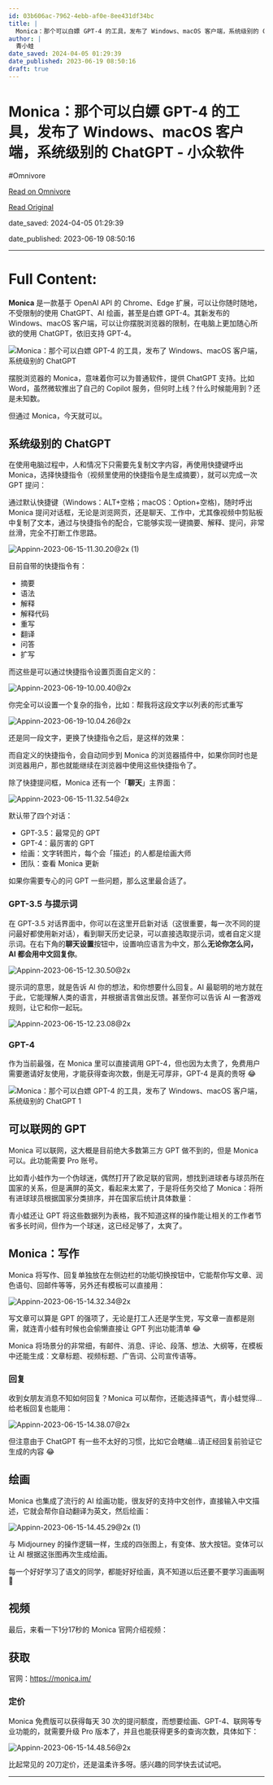 ```yaml
---
id: 03b606ac-7962-4ebb-af0e-8ee431df34bc
title: |
  Monica：那个可以白嫖 GPT-4 的工具，发布了 Windows、macOS 客户端，系统级别的 ChatGPT - 小众软件
author: |
  青小蛙
date_saved: 2024-04-05 01:29:39
date_published: 2023-06-19 08:50:16
draft: true
---
```


# Monica：那个可以白嫖 GPT-4 的工具，发布了 Windows、macOS 客户端，系统级别的 ChatGPT - 小众软件
#Omnivore

[Read on Omnivore](https://omnivore.app/me/monica-gpt-4-windows-mac-os-chat-gpt-18eacbbe869)

[Read Original](https://www.appinn.com/monica/)

date_saved: 2024-04-05 01:29:39

date_published: 2023-06-19 08:50:16

--- 

# Full Content: 

**Monica** 是一款基于 OpenAI API 的 Chrome、Edge 扩展，可以让你随时随地，不受限制的使用 ChatGPT、AI 绘画，甚至是白嫖 GPT-4。其新发布的 Windows、macOS 客户端，可以让你摆脱浏览器的限制，在电脑上更加随心所欲的使用 ChatGPT，依旧支持 GPT-4。

![Monica：那个可以白嫖 GPT-4 的工具，发布了 Windows、macOS 客户端，系统级别的 ChatGPT](https://proxy-prod.omnivore-image-cache.app/0x0,sAr66Vm-DWySgAd0-G6uqgsQc7H-iiXNCukXpmEA6EFg/https://static1.appinn.com/images/202306/appinn-feature-images-2023-06-15t110213-467.jpg!o "Monica：那个可以白嫖 GPT-4 的工具，发布了 Windows、macOS 客户端，系统级别的 ChatGPT 1")

摆脱浏览器的 Monica，意味着你可以为普通软件，提供 ChatGPT 支持。比如 Word，虽然微软推出了自己的 Copilot 服务，但何时上线？什么时候能用到？还是未知数。

但通过 Monica，今天就可以。

## 系统级别的 ChatGPT

在使用电脑过程中，人和情况下只需要先复制文字内容，再使用快捷键呼出 Monica，选择快捷指令（视频里使用的快捷指令是生成摘要），就可以完成一次 GPT 提问：

通过默认快捷键（Windows：ALT+空格；macOS：Option+空格)，随时呼出 Monica 提问对话框，无论是浏览网页，还是聊天、工作中，尤其像视频中剪贴板中复制了文本，通过与快捷指令的配合，它能够实现一键摘要、解释、提问，非常丝滑，完全不打断工作思路。

![Appinn-2023-06-15-11.30.20@2x (1)](https://proxy-prod.omnivore-image-cache.app/0x0,shpVBtveKdu_X--6nFr_Vn3Qz_WNAI2Fd0OgXIGIoURg/https://static1.appinn.com/images/202306/appinn-2023-06-15-11-30-202x-1.jpg!o "Monica：那个可以白嫖 GPT-4 的工具，发布了 Windows、macOS 客户端，系统级别的 ChatGPT 2")

目前自带的快捷指令有：

* 摘要
* 语法
* 解释
* 解释代码
* 重写
* 翻译
* 问答
* 扩写

而这些是可以通过快捷指令设置页面自定义的：

![Appinn-2023-06-19-10.00.40@2x](https://proxy-prod.omnivore-image-cache.app/0x0,sKOotuBlFRbXjriV8Htrp-ENq9jRtVNzBM2G7Lz6BNaw/https://static1.appinn.com/images/202306/appinn-2023-06-19-10-00-402x.jpg!o "Monica：那个可以白嫖 GPT-4 的工具，发布了 Windows、macOS 客户端，系统级别的 ChatGPT 3")

你完全可以设置一个复杂的指令，比如：帮我将这段文字以列表的形式重写

![Appinn-2023-06-19-10.04.26@2x](https://proxy-prod.omnivore-image-cache.app/0x0,sn9CnuDDuHks5NqZk1UcWn8Mv8IbSFxZW14YBjpE9n6w/https://static1.appinn.com/images/202306/appinn-2023-06-19-10-04-262x.jpg!o "Monica：那个可以白嫖 GPT-4 的工具，发布了 Windows、macOS 客户端，系统级别的 ChatGPT 4")

还是同一段文字，更换了快捷指令之后，是这样的效果：

而自定义的快捷指令，会自动同步到 Monica 的浏览器插件中，如果你同时也是浏览器用户，那也就能继续在浏览器中使用这些快捷指令了。

除了快捷提问框，Monica 还有一个「**聊天**」主界面：

![Appinn-2023-06-15-11.32.54@2x](https://proxy-prod.omnivore-image-cache.app/0x0,s4E8DnFZxJAsXksZmYMdJxkUIWRG3RPiR238cxsYVs7k/https://static1.appinn.com/images/202306/appinn-2023-06-15-11-32-542x.jpg!o "Monica：那个可以白嫖 GPT-4 的工具，发布了 Windows、macOS 客户端，系统级别的 ChatGPT 5")

默认带了四个对话：

* GPT-3.5：最常见的 GPT
* GPT-4：最厉害的 GPT
* 绘画：文字转图片，每个会「描述」的人都是绘画大师
* 团队：查看 Monica 更新

如果你需要专心的问 GPT 一些问题，那么这里最合适了。

### GPT-3.5 与提示词

在 GPT-3.5 对话界面中，你可以在这里开启新对话（这很重要，每一次不同的提问最好都使用新对话），看到聊天历史记录，可以直接选取提示词，或者自定义提示词。在右下角的**聊天设置**按钮中，设置响应语言为中文，那么**无论你怎么问，AI 都会用中文回复你**。

![Appinn-2023-06-15-12.30.50@2x](https://proxy-prod.omnivore-image-cache.app/0x0,sbgPXTi5YtZMopUO8OL4SWVSW7trjsWei-GUpgUxtp30/https://static1.appinn.com/images/202306/appinn-2023-06-15-12-30-502x.jpg!o "Monica：那个可以白嫖 GPT-4 的工具，发布了 Windows、macOS 客户端，系统级别的 ChatGPT 6")

提示词的意思，就是告诉 AI 你的想法，和你想要什么回复。AI 最聪明的地方就在于此，它能理解人类的语言，并根据语言做出反馈。甚至你可以告诉 AI 一套游戏规则，让它和你一起玩。

![Appinn-2023-06-15-12.23.08@2x](https://proxy-prod.omnivore-image-cache.app/0x0,sbqoHWhRvDRymaQnfBMYpDZia3H-imBE96FIw_qCtkCk/https://static1.appinn.com/images/202306/appinn-2023-06-15-12-23-082x.jpg!o "Monica：那个可以白嫖 GPT-4 的工具，发布了 Windows、macOS 客户端，系统级别的 ChatGPT 7")

### GPT-4

作为当前最强，在 Monica 里可以直接调用 GPT-4，但也因为太贵了，免费用户需要邀请好友使用，才能获得查询次数，倒是无可厚非，GPT-4 是真的贵呀 😂

![Monica：那个可以白嫖 GPT-4 的工具，发布了 Windows、macOS 客户端，系统级别的 ChatGPT 1](https://proxy-prod.omnivore-image-cache.app/0x0,siI1-ykxT1j8lspeja9kXXT3c0YsoqcGY5rIAJrNDqBU/https://static1.appinn.com/images/202306/appinn-2023-06-15-14-30-042x.jpg!o "Monica：那个可以白嫖 GPT-4 的工具，发布了 Windows、macOS 客户端，系统级别的 ChatGPT 8")

## 可以联网的 GPT

Monica 可以联网，这大概是目前绝大多数第三方 GPT 做不到的，但是 Monica 可以。此功能需要 Pro 账号。

比如青小蛙作为一个伪球迷，偶然打开了欧足联的官网，想找到进球者与球员所在国家的关系，但是满屏的英文，看起来太累了，于是将任务交给了 Monica：将所有进球球员根据国家分类排序，并在国家后统计具体数量：

青小蛙还让 GPT 将这些数据列为表格，我不知道这样的操作能让相关的工作者节省多长时间，但作为一个球迷，这已经足够了，太爽了。

## Monica：写作

Monica 将写作、回复单独放在左侧边栏的功能切换按钮中，它能帮你写文章、润色语句、回邮件等等，另外还有模板可以直接用：

![Appinn-2023-06-15-14.32.34@2x](https://proxy-prod.omnivore-image-cache.app/0x0,s2he-VRGDlQMzrUGHNxf2G39UeTHtucI4rXXS4uWTP5A/https://static1.appinn.com/images/202306/appinn-2023-06-15-14-32-342x.jpg!o "Monica：那个可以白嫖 GPT-4 的工具，发布了 Windows、macOS 客户端，系统级别的 ChatGPT 9")

写文章可以算是 GPT 的强项了，无论是打工人还是学生党，写文章一直都是刚需，就连青小蛙有时候也会偷懒直接让 GPT 列出功能清单 😂

Monica 将场景分的非常细，有邮件、消息、评论、段落、想法、大纲等，在模板中还能生成：文章标题、视频标题、广告词、公司宣传语等。

### 回复

收到女朋友消息不知如何回复？Monica 可以帮你，还能选择语气，青小蛙觉得…给老板回复也能用：

![Appinn-2023-06-15-14.38.07@2x](https://proxy-prod.omnivore-image-cache.app/0x0,sPPQO4fSFOl-Jj2EtD9blgcIHBNmI05481u6TLQoySbs/https://static1.appinn.com/images/202306/appinn-2023-06-15-14-38-072x.jpg!o "Monica：那个可以白嫖 GPT-4 的工具，发布了 Windows、macOS 客户端，系统级别的 ChatGPT 10")

但注意由于 ChatGPT 有一些不太好的习惯，比如它会瞎编…请正经回复前验证它生成的内容 😂

## 绘画

Monica 也集成了流行的 AI 绘画功能，很友好的支持中文创作，直接输入中文描述，它就会帮你自动翻译为英文，然后绘画：

![Appinn-2023-06-15-14.45.29@2x (1)](https://proxy-prod.omnivore-image-cache.app/0x0,symhqfCkIL7TGm2PYYBbtuHhpDAbmKKoeNtnnTYCvZqo/https://static1.appinn.com/images/202306/appinn-2023-06-15-14-45-292x-1.jpg!o "Monica：那个可以白嫖 GPT-4 的工具，发布了 Windows、macOS 客户端，系统级别的 ChatGPT 11")

与 Midjourney 的操作逻辑一样，生成的四张图上，有变体、放大按钮。变体可以让 AI 根据这张图再次生成绘画。

每一个好好学习了语文的同学，都能好好绘画，真不知道以后还要不要学习画画啊 🙈

## 视频

最后，来看一下1分17秒的 Monica 官网介绍视频：

## 获取

官网：<https://monica.im/>

### 定价

Monica 免费版可以获得每天 30 次的提问额度，而想要绘画、GPT-4、联网等专业功能的，就需要升级 Pro 版本了，并且也能获得更多的查询次数，具体如下：

![Appinn-2023-06-15-14.48.56@2x](https://proxy-prod.omnivore-image-cache.app/0x0,s2xAs0hhx9d4kudMckyL0igijnMaNialxp0K89b9AhX8/https://static1.appinn.com/images/202306/appinn-2023-06-15-14-48-562x.jpg "Monica：那个可以白嫖 GPT-4 的工具，发布了 Windows、macOS 客户端，系统级别的 ChatGPT 12")

比起常见的 20刀定价，还是温柔许多呀。感兴趣的同学快去试试吧。

---

